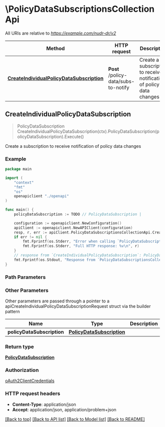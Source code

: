 # \PolicyDataSubscriptionsCollectionApi

All URIs are relative to *https://example.com/nudr-dr/v2*

Method | HTTP request | Description
------------- | ------------- | -------------
[**CreateIndividualPolicyDataSubscription**](PolicyDataSubscriptionsCollectionApi.md#CreateIndividualPolicyDataSubscription) | **Post** /policy-data/subs-to-notify | Create a subscription to receive notification of policy data changes



## CreateIndividualPolicyDataSubscription

> PolicyDataSubscription CreateIndividualPolicyDataSubscription(ctx).PolicyDataSubscription(policyDataSubscription).Execute()

Create a subscription to receive notification of policy data changes

### Example

```go
package main

import (
    "context"
    "fmt"
    "os"
    openapiclient "./openapi"
)

func main() {
    policyDataSubscription := TODO // PolicyDataSubscription | 

    configuration := openapiclient.NewConfiguration()
    apiClient := openapiclient.NewAPIClient(configuration)
    resp, r, err := apiClient.PolicyDataSubscriptionsCollectionApi.CreateIndividualPolicyDataSubscription(context.Background()).PolicyDataSubscription(policyDataSubscription).Execute()
    if err != nil {
        fmt.Fprintf(os.Stderr, "Error when calling `PolicyDataSubscriptionsCollectionApi.CreateIndividualPolicyDataSubscription``: %v\n", err)
        fmt.Fprintf(os.Stderr, "Full HTTP response: %v\n", r)
    }
    // response from `CreateIndividualPolicyDataSubscription`: PolicyDataSubscription
    fmt.Fprintf(os.Stdout, "Response from `PolicyDataSubscriptionsCollectionApi.CreateIndividualPolicyDataSubscription`: %v\n", resp)
}
```

### Path Parameters



### Other Parameters

Other parameters are passed through a pointer to a apiCreateIndividualPolicyDataSubscriptionRequest struct via the builder pattern


Name | Type | Description  | Notes
------------- | ------------- | ------------- | -------------
 **policyDataSubscription** | [**PolicyDataSubscription**](PolicyDataSubscription.md) |  | 

### Return type

[**PolicyDataSubscription**](PolicyDataSubscription.md)

### Authorization

[oAuth2ClientCredentials](../README.md#oAuth2ClientCredentials)

### HTTP request headers

- **Content-Type**: application/json
- **Accept**: application/json, application/problem+json

[[Back to top]](#) [[Back to API list]](../README.md#documentation-for-api-endpoints)
[[Back to Model list]](../README.md#documentation-for-models)
[[Back to README]](../README.md)


